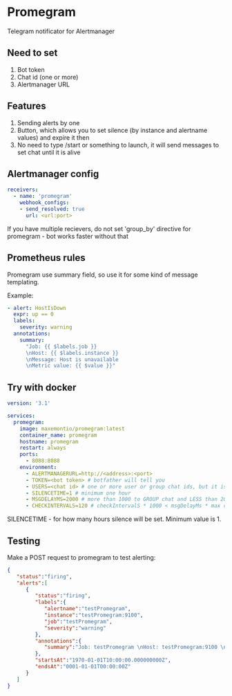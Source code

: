 # Promegram
Telegram notificator for Alertmanager

## Need to set
1. Bot token
2. Chat id (one or more)
3. Alertmanager URL

## Features
1. Sending alerts by one
2. Button, which allows you to set silence (by instance and alertname values) and expire it then
3. No need to type /start or something to launch, it will send messages to set chat until it is alive

## Alertmanager config
```yaml
receivers:
  - name: 'promegram'
    webhook_configs:
    - send_resolved: true
      url: <url:port>
```
If you have multiple recievers, do not set 'group_by' directive for promegram - bot works faster without that

## Prometheus rules
Promegram use summary field, so use it for some kind of message templating.

Example: 
```yaml
- alert: HostIsDown
  expr: up == 0
  labels:
    severity: warning
  annotations:
    summary: 
      "Job: {{ $labels.job }}
      \nHost: {{ $labels.instance }}
      \nMessage: Host is unavailable
      \nMetric value: {{ $value }}"
```

## Try with docker
```yaml
version: '3.1'

services:
  promegram:
    image: maxemontio/promegram:latest
    container_name: promegram
    hostname: promegram
    restart: always 
    ports:
      - 8088:8088
    environment:
      - ALERTMANAGERURL=http://<address>:<port>
      - TOKEN=<bot token> # botfather will tell you
      - USERS=<chat id> # one or more user or group chat ids, but it is better to use ony user chat ids because of https://core.telegram.org/bots/faq#my-bot-is-hitting-limits-how-do-i-avoid-this
      - SILENCETIME=1 # minimum one hour
      - MSGDELAYMS=2000 # more than 1000 to GROUP chat and LESS than 20 messages per minute, more then 30 to SINGLE USER chat
      - CHECKINTERVALS=120 # checkIntervalS * 1000 < msgDelayMs * max count of alerts you are recieving, otherwise 429 errors
```
SILENCETIME - for how many hours silence will be set. Minimum value is 1.

## Testing
Make a POST request to promegram to test alerting:
```json
{
   "status":"firing",
   "alerts":[
      {
         "status":"firing",
         "labels":{
            "alertname":"testPromegram",
            "instance":"testPromegram:9100",
            "job":"testPromegram",
            "severity":"warning"
         },
         "annotations":{
            "summary":"Job: testPromegram \nHost: testPromegram:9100 \nMessage: Test message \nMetric value: 1"
         },
         "startsAt":"1970-01-01T10:00:00.000000000Z",
         "endsAt":"0001-01-01T00:00:00Z"
      }
   ]
}
```